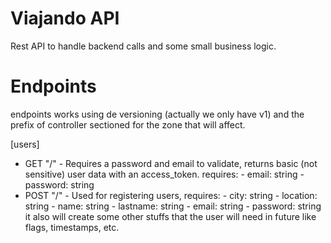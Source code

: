# Viajando API

Rest API to handle backend calls and some small business logic.

# Endpoints

endpoints works using de versioning (actually we only have v1) and the prefix of controller sectioned for the zone that will affect.

[users] 

* GET "/" - Requires a password and email to validate, returns basic (not sensitive) user data with an access_token. requires:
      - email: string
      - password: string
* POST "/" - Used for registering users, requires:
      - city: string
      - location: string
      - name: string
      - lastname: string
      - email: string
      - password: string
      it also will create some other stuffs that the user will need in future like flags, timestamps, etc.
